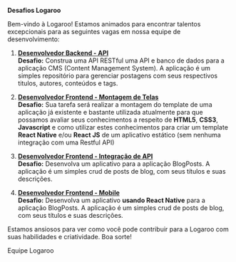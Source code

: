 **Desafios Logaroo**

Bem-vindo à Logaroo! Estamos animados para encontrar talentos excepcionais para as seguintes vagas em nossa equipe de desenvolvimento:

1. [**Desenvolvedor Backend - API**](https://github.com/Logaroo/desafios/blob/main/Backend.md)<br>
**Desafio:** Construa uma API RESTful uma API e banco de dados para a aplicação CMS (Content Management System). A aplicação é um simples repositório para gerenciar postagens com seus respectivos titulos, autores, conteúdos e tags.

2. [**Desenvolvedor Frontend - Montagem de Telas**](https://github.com/Logaroo/desafios/blob/main/Frontend-Designer.md)<br>
**Desafio:** Sua tarefa será realizar a montagem do template de uma aplicação já existente e bastante utilizada atualmente para que possamos avaliar seus conhecimentos a respeito de **HTML5**, **CSS3**, **Javascript** e como utilizar estes conhecimentos para criar um template **React Native** e/ou **React JS** de um aplicativo estático (sem nenhuma integração com uma Restful API)

3. [**Desenvolvedor Frontend - Integração de API**](https://github.com/Logaroo/desafios/blob/main/Dev-Frontend.md)<br>
**Desafio:** Desenvolva um aplicativo para a aplicação BlogPosts. A aplicação é um simples crud de posts de blog, com seus títulos e suas descrições. 

4. [**Desenvolvedor Frontend - Mobile**](https://github.com/Logaroo/Desafios/blob/main/Frontend-Mobile.md)<br>
**Desafio:** Desenvolva um aplicativo **usando React Native** para a aplicação BlogPosts. A aplicação é um simples crud de posts de blog, com seus títulos e suas descrições.

Estamos ansiosos para ver como você pode contribuir para a Logaroo com suas habilidades e criatividade. Boa sorte!

Equipe Logaroo
